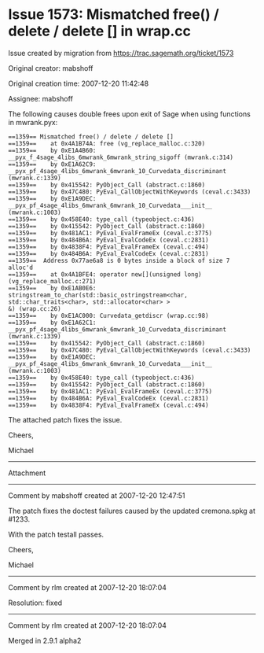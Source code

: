 # Issue 1573: Mismatched free() / delete / delete [] in wrap.cc

Issue created by migration from https://trac.sagemath.org/ticket/1573

Original creator: mabshoff

Original creation time: 2007-12-20 11:42:48

Assignee: mabshoff

The following causes double frees upon exit of Sage when using functions in mwrank.pyx:

```
==1359== Mismatched free() / delete / delete []
==1359==    at 0x4A1B74A: free (vg_replace_malloc.c:320)
==1359==    by 0xE1A4B60: __pyx_f_4sage_4libs_6mwrank_6mwrank_string_sigoff (mwrank.c:314)
==1359==    by 0xE1A62C9: __pyx_pf_4sage_4libs_6mwrank_6mwrank_10_Curvedata_discriminant (mwrank.c:1339)
==1359==    by 0x415542: PyObject_Call (abstract.c:1860)
==1359==    by 0x47C480: PyEval_CallObjectWithKeywords (ceval.c:3433)
==1359==    by 0xE1A9DEC: __pyx_pf_4sage_4libs_6mwrank_6mwrank_10_Curvedata___init__ (mwrank.c:1003)
==1359==    by 0x458E40: type_call (typeobject.c:436)
==1359==    by 0x415542: PyObject_Call (abstract.c:1860)
==1359==    by 0x481AC1: PyEval_EvalFrameEx (ceval.c:3775)
==1359==    by 0x484B6A: PyEval_EvalCodeEx (ceval.c:2831)
==1359==    by 0x4838F4: PyEval_EvalFrameEx (ceval.c:494)
==1359==    by 0x484B6A: PyEval_EvalCodeEx (ceval.c:2831)
==1359==  Address 0x77ae6a8 is 0 bytes inside a block of size 7 alloc'd
==1359==    at 0x4A1BFE4: operator new[](unsigned long) (vg_replace_malloc.c:271)
==1359==    by 0xE1AB0E6: stringstream_to_char(std::basic_ostringstream<char, std::char_traits<char>, std::allocator<char> >
&) (wrap.cc:26)
==1359==    by 0xE1AC000: Curvedata_getdiscr (wrap.cc:98)
==1359==    by 0xE1A62C1: __pyx_pf_4sage_4libs_6mwrank_6mwrank_10_Curvedata_discriminant (mwrank.c:1339)
==1359==    by 0x415542: PyObject_Call (abstract.c:1860)
==1359==    by 0x47C480: PyEval_CallObjectWithKeywords (ceval.c:3433)
==1359==    by 0xE1A9DEC: __pyx_pf_4sage_4libs_6mwrank_6mwrank_10_Curvedata___init__ (mwrank.c:1003)
==1359==    by 0x458E40: type_call (typeobject.c:436)
==1359==    by 0x415542: PyObject_Call (abstract.c:1860)
==1359==    by 0x481AC1: PyEval_EvalFrameEx (ceval.c:3775)
==1359==    by 0x484B6A: PyEval_EvalCodeEx (ceval.c:2831)
==1359==    by 0x4838F4: PyEval_EvalFrameEx (ceval.c:494)
```


The attached patch fixes the issue.

Cheers,

Michael


---

Attachment


---

Comment by mabshoff created at 2007-12-20 12:47:51

The patch fixes the doctest failures caused by the updated cremona.spkg at #1233.

With the patch testall passes.

Cheers,

Michael


---

Comment by rlm created at 2007-12-20 18:07:04

Resolution: fixed


---

Comment by rlm created at 2007-12-20 18:07:04

Merged in 2.9.1 alpha2
